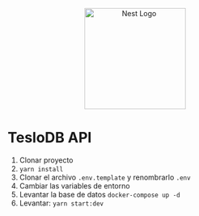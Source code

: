 <p align="center">
  <a href="http://nestjs.com/" target="blank"><img src="https://nestjs.com/img/logo-small.svg" width="200" alt="Nest Logo" /></a>
</p>

# TesloDB API

1. Clonar proyecto
2. `yarn install`
3. Clonar el archivo `.env.template` y renombrarlo `.env`
4. Cambiar las variables de entorno
5. Levantar la base de datos
   `docker-compose up -d`
6. Levantar: `yarn start:dev`
